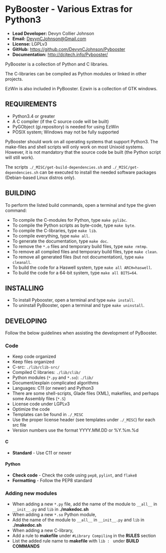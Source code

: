 PyBooster - Various Extras for Python3
======================================

 * **Lead Developer:** Devyn Collier Johnson
 * **Email:** DevynCJohnson@Gmail.com
 * **License:** LGPLv3
 * **GitHub:** https://github.com/DevynCJohnson/Pybooster
 * **Documentation:** http://dcjtech.info/Pybooster/

PyBooster is a collection of Python and C libraries.

The C-libraries can be compiled as Python modules or linked in other projects.

EzWin is also included in PyBooster. Ezwin is a collection of GTK windows.


REQUIREMENTS
------------

 * Python3.4 or greater
 * A C compiler (if the C source code will be built)
 * PyGObject (gi.repository) is needed for using EzWin
 * POSIX system; Windows may not be fully supported

PyBooster should work on all operating systems that support Python3. The make-files and shell scripts will only work on most Unixoid systems. However, it is not mandatory that the source code be built (the Python script will still work).

The scripts `./_MISC/get-build-dependencies.sh` and `./_MISC/get-dependencies.sh` can be executed to install the needed software packages (Debian-based Linux distros only).


BUILDING
--------

To perform the listed build commands, open a terminal and type the given command:

 * To compile the C-modules for Python, type `make pylibc`.
 * To compile the Python scripts as byte-code, type `make byte`.
 * To compile the C-libraries, type `make lib`.
 * To compile everything, type `make all`.
 * To generate the documentation, type `make doc`.
 * To remove the `*.o` files and temporary build files, type `make rmtmp`.
 * To remove all compiled files and temporary build files, type `make clean`.
 * To remove all generated files (but not documentation), type `make cleanall`.
 * To build the code for a Haswell system, type `make all ARCH=haswell`.
 * To build the code for a 64-bit system, type `make all BITS=64`.


INSTALLING
----------

 * To install Pybooster, open a terminal and type `make install`.
 * To uninstall PyBooster, open a terminal and type `make uninstall`.


DEVELOPING
----------

Follow the below guidelines when assisting the development of PyBooster.

### Code ###

 * Keep code organized
 * Keep files organized
  * C-src: `./lib/clib-src/`
  * Compiled C libraries: `./lib/clib/`
  * Python modules (`*.py` and `*.so`): `./lib/`
 * Document/explain complicated algorithms
 * Languages: C11 (or newer) and Python3
  * There are some shell-scripts, Glade files (XML), makefiles, and perhaps some Assembly files (`*.S`)
 * License code under LGPLv3
 * Optimize the code
 * Templates can be found in `./_MISC`
 * Use the proper license header (see templates under `./_MISC`) for each src file
 * Version numbers use the format YYYY.MM.DD or %Y.%m.%d

#### C ####

 * **Standard** - Use C11 or newer

#### Python ####

 * **Check code** - Check the code using `pep8`, `pylint`, and `flake8`
 * **Formatting** - Follow the PEP8 standard

### Adding new modules ###

 * When adding a new `*.py` file, add the name of the module to ``__all__`` in ``__init__.py`` and `lib` in **./makedoc.sh**
 * When adding a new `*.so` Python module,
  * Add the name of the module to ``__all__`` in ``__init__.py`` and `lib` in **./makedoc.sh**
 * When adding a new C-library,
  * Add a rule to **makefile** under `#Library Compiling` in the **RULES** section
  * List the added rule name to **makefile** with ``lib : `` under **BUILD COMMANDS**
